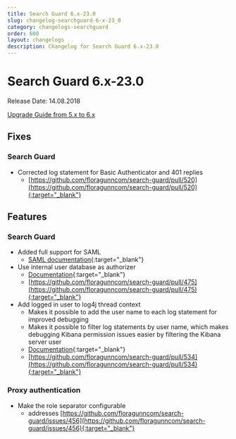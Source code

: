 ```yaml
---
title: Search Guard 6.x-23.0
slug: changelog-searchguard-6-x-23_0
category: changelogs-searchguard
order: 600
layout: changelogs
description: Changelog for Search Guard 6.x-23.0
---
```


<!---
Copryight 2017 floragunn GmbH
-->

# Search Guard 6.x-23.0

Release Date: 14.08.2018

[Upgrade Guide from 5.x to 6.x](../_docs/upgrading_5_6.md)

## Fixes 

### Search Guard

* Corrected log statement for Basic Authenticator and 401 replies
  * [https://github.com/floragunncom/search-guard/pull/520](https://github.com/floragunncom/search-guard/pull/520){:target="_blank"}  


## Features

### Search Guard

* Added full support for SAML
  * [SAML documentation](/latest/saml-authentication){:target="_blank"}  
* Use internal user database as authorizer
  * [Documentation](/latest/internal-users-database#authorization){:target="_blank"}
  * [https://github.com/floragunncom/search-guard/pull/475](https://github.com/floragunncom/search-guard/pull/475){:target="_blank"}
* Add logged in user to log4j thread context
  * Makes it possible to add the user name to each log statement for improved debugging
  * Makes it possible to filter log statements by user name, which makes debugging Kibana permission issues easier by filtering the Kibana server user
  * [Documentation](/latest/troubleshooting-setting-log-level){:target="_blank"}
  * [https://github.com/floragunncom/search-guard/pull/534](https://github.com/floragunncom/search-guard/pull/534){:target="_blank"}

### Proxy authentication
* Make the role separator configurable
  * addresses [https://github.com/floragunncom/search-guard/issues/456](https://github.com/floragunncom/search-guard/issues/456){:target="_blank"} 
   